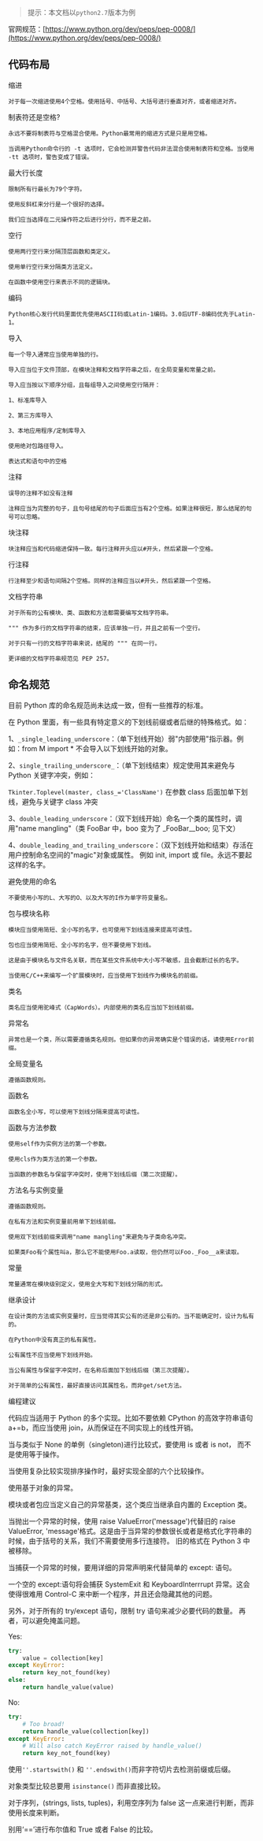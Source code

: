 > 提示：本文档以`python2.7`版本为例

官网规范：[https://www.python.org/dev/peps/pep-0008/](https://www.python.org/dev/peps/pep-0008/)

## 代码布局

缩进

    对于每一次缩进使用4个空格。使用括号、中括号、大括号进行垂直对齐，或者缩进对齐。

制表符还是空格?

    永远不要将制表符与空格混合使用。Python最常用的缩进方式是只是用空格。

    当调用Python命令行的 -t 选项时，它会检测并警告代码非法混合使用制表符和空格。当使用 -tt 选项时，警告变成了错误。

最大行长度

    限制所有行最长为79个字符。

    使用反斜杠来分行是一个很好的选择。

    我们应当选择在二元操作符之后进行分行，而不是之前。

空行

    使用两行空行来分隔顶层函数和类定义。

    使用单行空行来分隔类方法定义。

    在函数中使用空行来表示不同的逻辑块。

编码

    Python核心发行代码里面优先使用ASCII码或Latin-1编码。3.0后UTF-8编码优先于Latin-1。

导入

    每一个导入通常应当使用单独的行。

    导入应当位于文件顶部，在模块注释和文档字符串之后，在全局变量和常量之前。

    导入应当按以下顺序分组，且每组导入之间使用空行隔开：

    1、标准库导入

    2、第三方库导入

    3、本地应用程序/定制库导入

    使用绝对包路径导入。

    表达式和语句中的空格

注释

    误导的注释不如没有注释

    注释应当为完整的句子，且句号结尾的句子后面应当有2个空格。如果注释很短，那么结尾的句号可以忽略。

块注释

    块注释应当和代码缩进保持一致。每行注释开头应以#开头，然后紧跟一个空格。

行注释

    行注释至少和语句间隔2个空格。同样的注释应当以#开头，然后紧跟一个空格。

文档字符串

    对于所有的公有模块、类、函数和方法都需要编写文档字符串。

    """ 作为多行的文档字符串的结束，应该单独一行，并且之前有一个空行。

    对于只有一行的文档字符串来说，结尾的 """ 在同一行。

    更详细的文档字符串规范见 PEP 257。

## 命名规范


目前 Python 库的命名规范尚未达成一致，但有一些推荐的标准。

在 Python 里面，有一些具有特定意义的下划线前缀或者后继的特殊格式。如：

1、`_single_leading_underscore`：（单下划线开始）弱"内部使用"指示器。例如：from M import \* 不会导入以下划线开始的对象。

2、`single_trailing_underscore_`：（单下划线结束）规定使用其来避免与 Python 关键字冲突，例如：

`Tkinter.Toplevel(master, class_='ClassName')` 在参数 class 后面加单下划线，避免与关键字 class 冲突

3、`double_leading_underscore`：（双下划线开始）命名一个类的属性时，调用"name mangling"（类 FooBar 中，boo 变为了 \_FooBar\_\_boo; 见下文）

4、`double_leading_and_trailing_underscore`：（双下划线开始和结束）存活在用户控制命名空间的"magic"对象或属性。 例如 init, import 或 file。永远不要起这样的名字。

避免使用的命名

    不要使用小写的L、大写的O、以及大写的I作为单字符变量名。

包与模块名称

    模块应当使用简短、全小写的名字，也可使用下划线连接来提高可读性。

    包也应当使用简短、全小写的名字，但不要使用下划线。

    这是由于模块名与文件名关联，而在某些文件系统中大小写不敏感，且会截断过长的名字。

    当使用C/C++来编写一个扩展模块时，应当使用下划线作为模块名的前缀。

类名

    类名应当使用驼峰式（CapWords）。内部使用的类名应当加下划线前缀。

异常名

    异常也是一个类，所以需要遵循类名规则。但如果你的异常确实是个错误的话，请使用Error前缀。

全局变量名

    遵循函数规则。

函数名

    函数名全小写，可以使用下划线分隔来提高可读性。

函数与方法参数

    使用self作为实例方法的第一个参数。

    使用cls作为类方法的第一个参数。

    当函数的参数名与保留字冲突时，使用下划线后缀（第二次提醒）。

方法名与实例变量

    遵循函数规则。

    在私有方法和实例变量前用单下划线前缀。

    使用双下划线前缀来调用"name mangling"来避免与子类命名冲突。

    如果类Foo有个属性叫a，那么它不能使用Foo.a读取，但仍然可以Foo._Foo__a来读取。

常量

    常量通常在模块级别定义，使用全大写和下划线分隔的形式。

继承设计

    在设计类的方法或实例变量时，应当觉得其实公有的还是非公有的。当不能确定时，设计为私有的。

    在Python中没有真正的私有属性。

    公有属性不应当使用下划线开始。

    当公有属性与保留字冲突时，在名称后面加下划线后缀（第三次提醒）。

    对于简单的公有属性，最好直接访问其属性名，而非get/set方法。

编程建议

代码应当适用于 Python 的多个实现。比如不要依赖 CPython 的高效字符串语句 a+=b，而应当使用 join，从而保证在不同实现上的线性开销。

当与类似于 None 的单例（singleton)进行比较式，要使用 is 或者 is not， 而不是使用等于操作。

当使用复杂比较实现排序操作时，最好实现全部的六个比较操作。

使用基于对象的异常。

模块或者包应当定义自己的异常基类，这个类应当继承自内置的 Exception 类。

当抛出一个异常的时候，使用 raise ValueError('message')代替旧的 raise ValueError, 'message'格式。这是由于当异常的参数很长或者是格式化字符串的时候，由于括号的关系，我们不需要使用多行连接符。 旧的格式在 Python 3 中被移除。

当捕获一个异常的时候，要用详细的异常声明来代替简单的 except: 语句。

一个空的 except:语句将会捕获 SystemExit 和 KeyboardInterrrupt 异常。这会使得很难用 Control-C 来中断一个程序，并且还会隐藏其他的问题。

另外，对于所有的 try/except 语句，限制 try 语句来减少必要代码的数量。 再者，可以避免掩盖问题。

Yes:

```python
try:
    value = collection[key]
except KeyError:
    return key_not_found(key)
else:
    return handle_value(value)
```

No:

```python
try:
    # Too broad!
    return handle_value(collection[key])
except KeyError:
    # Will also catch KeyError raised by handle_value()
    return key_not_found(key)
```

使用`''.startswith()` 和 `''.endswith()`而非字符切片去检测前缀或后缀。

对象类型比较总要用 `isinstance()` 而非直接比较。

对于序列，(strings, lists, tuples)，利用空序列为 false 这一点来进行判断，而非使用长度来判断。

别用‘==’进行布尔值和 True 或者 False 的比较。
